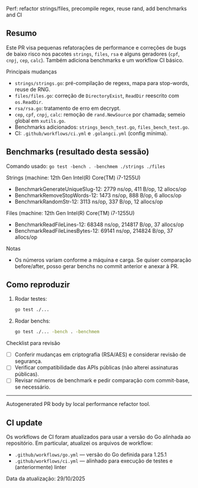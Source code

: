 Perf: refactor strings/files, precompile regex, reuse rand, add benchmarks and CI

Resumo
-------
Este PR visa pequenas refatorações de performance e correções de bugs de baixo risco nos pacotes `strings`, `files`, `rsa` e alguns geradores (`cpf`, `cnpj`, `cep`, `calc`). Também adiciona benchmarks e um workflow CI básico.

Principais mudanças
- `strings/strings.go`: pré-compilação de regexs, mapa para stop-words, reuse de RNG.
- `files/files.go`: correção de `DirectoryExist`, `ReadDir` reescrito com `os.ReadDir`.
- `rsa/rsa.go`: tratamento de erro em decrypt.
- `cep`, `cpf`, `cnpj`, `calc`: remoção de `rand.NewSource` por chamada; semeio global em `xutils.go`.
- Benchmarks adicionados: `strings_bench_test.go`, `files_bench_test.go`.
- CI: `.github/workflows/ci.yml` e `.golangci.yml` (config mínima).

Benchmarks (resultado desta sessão)
----------------------------------
Comando usado: `go test -bench . -benchmem ./strings ./files`

Strings (machine: 12th Gen Intel(R) Core(TM) i7-1255U)
- BenchmarkGenerateUniqueSlug-12: 2779 ns/op, 411 B/op, 12 allocs/op
- BenchmarkRemoveStopWords-12: 1473 ns/op, 888 B/op, 6 allocs/op
- BenchmarkRandomStr-12: 3113 ns/op, 337 B/op, 12 allocs/op

Files (machine: 12th Gen Intel(R) Core(TM) i7-1255U)
- BenchmarkReadFileLines-12: 68348 ns/op, 214817 B/op, 37 allocs/op
- BenchmarkReadFileLinesBytes-12: 69141 ns/op, 214824 B/op, 37 allocs/op

Notas
- Os números variam conforme a máquina e carga. Se quiser comparação before/after, posso gerar benchs no commit anterior e anexar à PR.

Como reproduzir
---------------
1. Rodar testes:
   ```bash
   go test ./...
   ```
2. Rodar benchs:
   ```bash
   go test ./... -bench . -benchmem
   ```

Checklist para revisão
- [ ] Conferir mudanças em criptografia (RSA/AES) e considerar revisão de segurança.
- [ ] Verificar compatibilidade das APIs públicas (não alterei assinaturas públicas).
- [ ] Revisar números de benchmark e pedir comparação com commit-base, se necessário.

---
Autogenerated PR body by local performance refactor tool.

CI update
---------
Os workflows de CI foram atualizados para usar a versão do Go alinhada ao repositório. Em particular, atualizei os arquivos de workflow:

- `.github/workflows/go.yml` — versão do Go definida para 1.25.1
- `.github/workflows/ci.yml` — alinhado para execução de testes e (anteriormente) linter

Data da atualização: 29/10/2025
